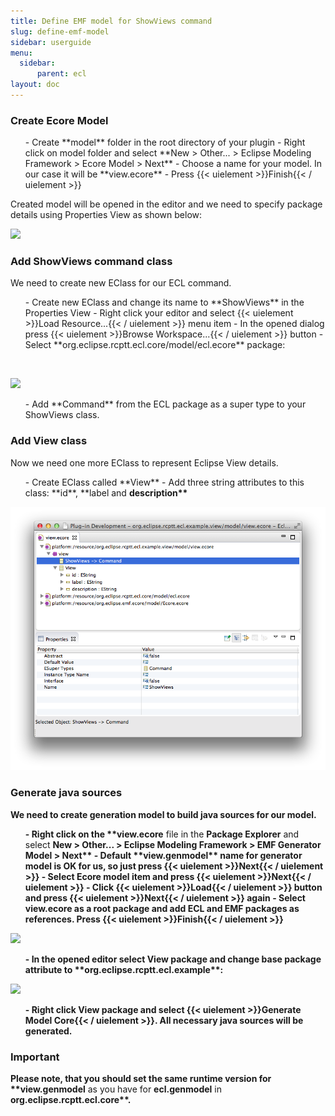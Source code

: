```yaml
---
title: Define EMF model for ShowViews command
slug: define-emf-model
sidebar: userguide
menu:
  sidebar:
      parent: ecl
layout: doc
---
```


### Create Ecore Model

<ul>
- Create **model** folder in the root directory of your plugin</li>
- Right click on model folder and select **New > Other... > Eclipse Modeling Framework > Ecore Model > Next**</li>
- Choose a name for your model. In our case it will be **view.ecore**</li>
- Press {{< uielement >}}Finish{{< / uielement >}}</li>
</ul>

Created model will be opened in the editor and we need to specify package details using Properties View as shown below:

![](screenshot-new-command-guide-2.png)

### Add ShowViews command class

We need to create new EClass for our ECL command.
<ul>
- Create new EClass and change its name to **ShowViews** in the Properties View</li>
- Right click your editor and select {{< uielement >}}Load Resource...{{< / uielement >}} menu item</li>
- In the opened dialog press {{< uielement >}}Browse Workspace...{{< / uielement >}} button</li>
- Select **org.eclipse.rcptt.ecl.core/model/ecl.ecore** package:</li>
</ul>
<br>

![](screenshot-new-command-guide-3.png)
<ul>
- Add **Command** from the ECL package as a super type to your ShowViews class.</li>
</ul>

### Add View class

Now we need one more EClass to represent Eclipse View details.
<ul>
- Create EClass called **View**</li>
- Add three string attributes to this class: **id**, **label</b> and <b>description**</li>
</ul>

![](screenshot-new-command-guide-4.png)

### Generate java sources

We need to create generation model to build java sources for our model.
<ul>
- Right click on the **view.ecore</b> file in the <b>Package Explorer</b> and select <b>New > Other... > Eclipse Modeling Framework > EMF Generator Model > Next**</li>
- Default **view.genmodel** name for generator model is OK for us, so just press {{< uielement >}}Next{{< / uielement >}}</li>
- Select Ecore model item and press {{< uielement >}}Next{{< / uielement >}}</li>
- Click {{< uielement >}}Load{{< / uielement >}} button and press {{< uielement >}}Next{{< / uielement >}} again</li>
- Select view.ecore as a root package and add ECL and EMF packages as references. Press {{< uielement >}}Finish{{< / uielement >}}</li>
</ul>

![](screenshot-new-command-guide-5.png)
<ul>
- In the opened editor select View package and change base package attribute to **org.eclipse.rcptt.ecl.example**:</li>
</ul>

![](screenshot-new-command-guide-6.png)

<ul>
- Right click View package and select {{< uielement >}}Generate Model Core{{< / uielement >}}. All necessary java sources will be generated.</li>
</ul>

<div class="panel panel-warning">
<div class="panel-heading">
    <h3 class="panel-title">Important</h3>
  </div>
  <div class="panel-body">
    Please note, that you should set the same runtime version for **view.genmodel</b> as you have for <b>ecl.genmodel</b> in <b>org.eclipse.rcptt.ecl.core**.
 </div>
</div>
